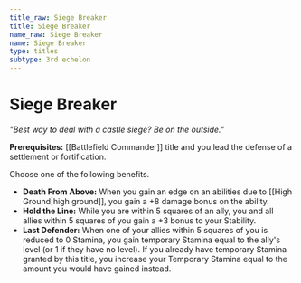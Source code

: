 ```yaml
---
title_raw: Siege Breaker
title: Siege Breaker
name_raw: Siege Breaker
name: Siege Breaker
type: titles
subtype: 3rd echelon
---
```


# Siege Breaker

*"Best way to deal with a castle siege? Be on the outside."*

**Prerequisites:** [[Battlefield Commander]] title and you lead the defense of a settlement or fortification.

Choose one of the following benefits.

- **Death From Above:** When you gain an edge on an abilities due to [[High Ground|high ground]], you gain a +8 damage bonus on the ability.
- **Hold the Line:** While you are within 5 squares of an ally, you and all allies within 5 squares of you gain a +3 bonus to your Stability.
- **Last Defender:** When one of your allies within 5 squares of you is reduced to 0 Stamina, you gain temporary Stamina equal to the ally's level (or 1 if they have no level). If you already have temporary Stamina granted by this title, you increase your Temporary Stamina equal to the amount you would have gained instead.
